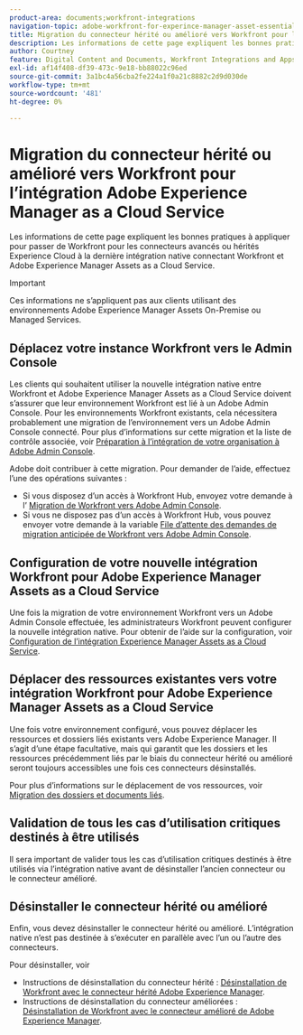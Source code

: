 ```yaml
---
product-area: documents;workfront-integrations
navigation-topic: adobe-workfront-for-experince-manager-asset-essentials
title: Migration du connecteur hérité ou amélioré vers Workfront pour l’intégration Adobe Experience Manager as a Cloud Service
description: Les informations de cette page expliquent les bonnes pratiques à appliquer pour passer de Workfront pour les connecteurs avancés ou hérités Experience Cloud à la dernière intégration native connectant Workfront et Adobe Experience Manager Assets as a Cloud Service.
author: Courtney
feature: Digital Content and Documents, Workfront Integrations and Apps
exl-id: af14f408-df39-473c-9e18-bb88022c96ed
source-git-commit: 3a1bc4a56cba2fe224a1f0a21c8882c2d9d030de
workflow-type: tm+mt
source-wordcount: '481'
ht-degree: 0%

---
```


# Migration du connecteur hérité ou amélioré vers Workfront pour l’intégration Adobe Experience Manager as a Cloud Service

Les informations de cette page expliquent les bonnes pratiques à appliquer pour passer de Workfront pour les connecteurs avancés ou hérités Experience Cloud à la dernière intégration native connectant Workfront et Adobe Experience Manager Assets as a Cloud Service.

>[!IMPORTANT]
>
>Ces informations ne s’appliquent pas aux clients utilisant des environnements Adobe Experience Manager Assets On-Premise ou Managed Services.

## Déplacez votre instance Workfront vers le Admin Console

Les clients qui souhaitent utiliser la nouvelle intégration native entre Workfront et Adobe Experience Manager Assets as a Cloud Service doivent s’assurer que leur environnement Workfront est lié à un Adobe Admin Console. Pour les environnements Workfront existants, cela nécessitera probablement une migration de l’environnement vers un Adobe Admin Console connecté. Pour plus d’informations sur cette migration et la liste de contrôle associée, voir [Préparation à l’intégration de votre organisation à Adobe Admin Console](/help/quicksilver/administration-and-setup/adobe-admin-console/prep-for-admin-console.md).

Adobe doit contribuer à cette migration. Pour demander de l’aide, effectuez l’une des opérations suivantes :

* Si vous disposez d’un accès à Workfront Hub, envoyez votre demande à l’ [Migration de Workfront vers Adobe Admin Console](https://hub.workfront.com/requests/new?activeTab=tab-new-helpRequest&amp;projectID=629674d500054a38133cf26e01d06a97&amp;path=).
* Si vous ne disposez pas d’un accès à Workfront Hub, vous pouvez envoyer votre demande à la variable [File d’attente des demandes de migration anticipée de Workfront vers Adobe Admin Console](https://workfront.az1.qualtrics.com/jfe/form/SV_9T5LuHf05JUOPAi).

## Configuration de votre nouvelle intégration Workfront pour Adobe Experience Manager Assets as a Cloud Service

Une fois la migration de votre environnement Workfront vers un Adobe Admin Console effectuée, les administrateurs Workfront peuvent configurer la nouvelle intégration native. Pour obtenir de l’aide sur la configuration, voir [Configuration de l’intégration Experience Manager Assets as a Cloud Service](/help/quicksilver/administration-and-setup/configure-integrations/configure-aacs-integration.md).

## Déplacer des ressources existantes vers votre intégration Workfront pour Adobe Experience Manager Assets as a Cloud Service

Une fois votre environnement configuré, vous pouvez déplacer les ressources et dossiers liés existants vers Adobe Experience Manager. Il s’agit d’une étape facultative, mais qui garantit que les dossiers et les ressources précédemment liés par le biais du connecteur hérité ou amélioré seront toujours accessibles une fois ces connecteurs désinstallés.

Pour plus d’informations sur le déplacement de vos ressources, voir [Migration des dossiers et documents liés](/help/quicksilver/documents/workfront-and-experience-manager-integrations/legacy-enhanced-connector-migration/workfront-document-link-updates.md).

## Validation de tous les cas d’utilisation critiques destinés à être utilisés

Il sera important de valider tous les cas d’utilisation critiques destinés à être utilisés via l’intégration native avant de désinstaller l’ancien connecteur ou le connecteur amélioré.

## Désinstaller le connecteur hérité ou amélioré

Enfin, vous devez désinstaller le connecteur hérité ou amélioré. L’intégration native n’est pas destinée à s’exécuter en parallèle avec l’un ou l’autre des connecteurs.

Pour désinstaller, voir

* Instructions de désinstallation du connecteur hérité : [Désinstallation de Workfront avec le connecteur hérité Adobe Experience Manager](/help/quicksilver/documents/workfront-and-experience-manager-integrations/legacy-enhanced-connector-migration/uninstall-legacy-connector.md).
* Instructions de désinstallation du connecteur améliorées : [Désinstallation de Workfront avec le connecteur amélioré de Adobe Experience Manager](/help/quicksilver/documents/workfront-and-experience-manager-integrations/legacy-enhanced-connector-migration/uninstall-enhanced-connector.md).
